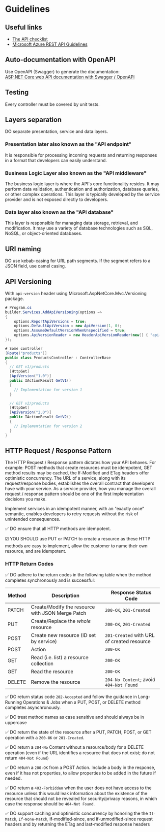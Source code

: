 # Guidelines

## Useful links
- [The API checklist](https://mathieu.fenniak.net/the-api-checklist/)
- [Microsoft Azure REST API Guidelines](https://github.com/microsoft/api-guidelines/blob/vNext/azure/Guidelines.md)


## Auto-documentation with OpenAPI
Use OpenAPI (Swagger) to generate the documentation:\
[ASP.NET Core web API documentation with Swagger / OpenAPI](https://learn.microsoft.com/en-us/aspnet/core/tutorials/web-api-help-pages-using-swagger?view=aspnetcore-8.0)

## Testing
Every controller must be covered by unit tests.

## Layers separation
DO separate presentation, service and data layers. 
### Presentation later also known as the "API endpoint"
It is responsible for processing incoming requests and returning responses in a format that developers can easily understand.

### Business Logic Layer also known as the "API middleware"
The business logic layer is where the API's core functionality resides. 
It may perform data validation, authentication and authorization, database queries, or other complex operations. 
This layer is typically developed by the service provider and is not exposed directly to developers.

### Data layer also known as the "API database"
This layer is responsible for managing data storage, retrieval, and modification. 
It may use a variety of database technologies such as SQL, NoSQL, or object-oriented databases.

## URI naming
DO use kebab-casing for URL path segments. If the segment refers to a JSON field, use camel casing.

## API Versioning
With `api-version` header using Microsoft.AspNetCore.Mvc.Versioning package.

``` C#
# Program.cs
builder.Services.AddApiVersioning(options =>
{
    options.ReportApiVersions = true;
    options.DefaultApiVersion = new ApiVersion(1, 0);
    options.AssumeDefaultVersionWhenUnspecified = true;
    options.ApiVersionReader = new HeaderApiVersionReader(new[] { "api-version" }); // Use HeaderApiVersionReader
});

# Some controller
[Route("products")]
public class ProductsController : ControllerBase
{
  // GET v1/products
  [HttpGet]
  [ApiVersion("1.0")]
  public IActionResult GetV1()
  {
    // Implementation for version 1
  }

  // GET v2/products
  [HttpGet]
  [ApiVersion("2.0")]
  public IActionResult GetV2()
  {
    // Implementation for version 2
  }
}
```


## HTTP Request / Response Pattern
The HTTP Request / Response pattern dictates how your API behaves. 
For example: POST methods that create resources must be idempotent, GET method results may be cached, the If-Modified and ETag headers offer optimistic concurrency. 
The URL of a service, along with its request/response bodies, establishes the overall contract that developers have with your service. 
As a service provider, how you manage the overall request / response pattern should be one of the first implementation decisions you make.

Implement services in an idempotent manner, with an "exactly once" semantic, enables developers to retry requests without the risk of unintended consequences.

✅ DO ensure that all HTTP methods are idempotent.

☑️ YOU SHOULD use PUT or PATCH to create a resource as these HTTP methods are easy to implement, allow the customer to name their own resource, and are idempotent.


### HTTP Return Codes
✅ DO adhere to the return codes in the following table when the method completes synchronously and is successful:

Method | Description | Response Status Code
-------|-------------|---------------------
PATCH  | Create/Modify the resource with JSON Merge Patch | `200-OK`, `201-Created`
PUT    | Create/Replace the _whole_ resource | `200-OK`, `201-Created`
POST   | Create new resource (ID set by service) | `201-Created` with URL of created resource
POST   | Action | `200-OK`
GET    | Read (i.e. list) a resource collection | `200-OK`
GET    | Read the resource | `200-OK`
DELETE | Remove the resource | `204-No Content`\; avoid `404-Not Found`

✅ DO return status code `202-Accepted` and follow the guidance in Long-Running Operations & Jobs when a PUT, POST, or DELETE method completes asynchronously.

✅ DO treat method names as case sensitive and should always be in uppercase

✅ DO return the state of the resource after a PUT, PATCH, POST, or GET operation with a `200-OK` or `201-Created`.

✅ DO return a `204-No` Content without a resource/body for a DELETE operation (even if the URL identifies a resource that does not exist; do not return `404-Not Found`)

✅ DO return a `200-OK` from a POST Action. Include a body in the response, even if it has not properties, to allow properties to be added in the future if needed.

✅ DO return a `403-Forbidden` when the user does not have access to the resource unless this would leak information about the existence of the resource that should not be revealed for security/privacy reasons, in which case the response should be `404-Not Found`.

✅ DO support caching and optimistic concurrency by honoring the the `If-Match`, `If-None-Match`, if-modified-since, and if-unmodified-since request headers and by returning the ETag and last-modified response headers
